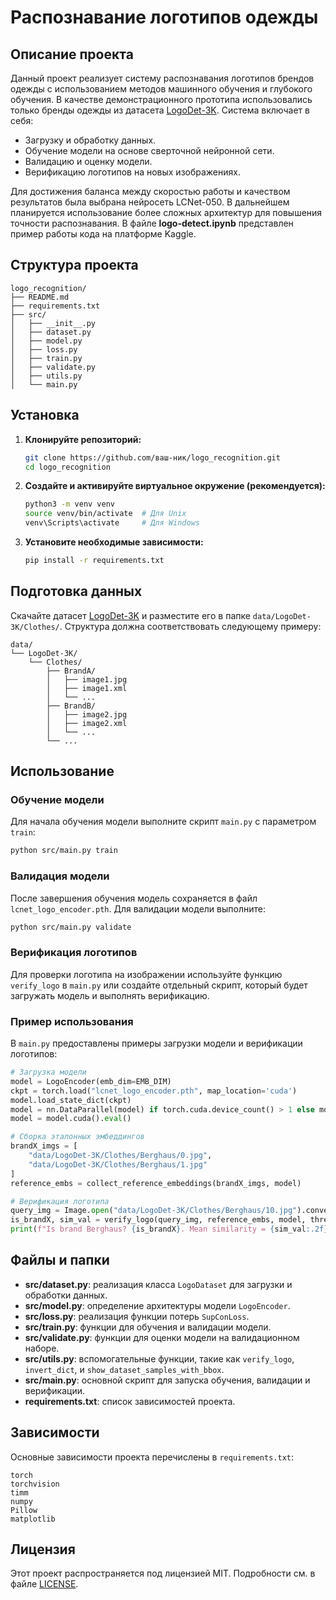 # Распознавание логотипов одежды

## Описание проекта

Данный проект реализует систему распознавания логотипов брендов одежды с использованием методов машинного обучения и глубокого обучения. В качестве демонстрационного прототипа использовались только бренды одежды из датасета [LogoDet-3K]([https://github.com/xyz/LogoDet-3K](https://paperswithcode.com/dataset/logodet-3k)). Система включает в себя:

- Загрузку и обработку данных.
- Обучение модели на основе сверточной нейронной сети.
- Валидацию и оценку модели.
- Верификацию логотипов на новых изображениях.

Для достижения баланса между скоростью работы и качеством результатов была выбрана нейросеть LCNet-050. В дальнейшем планируется использование более сложных архитектур для повышения точности распознавания. В файле **logo-detect.ipynb** представлен пример работы кода на платформе Kaggle.

## Структура проекта

```
logo_recognition/
├── README.md
├── requirements.txt
├── src/
│   ├── __init__.py
│   ├── dataset.py
│   ├── model.py
│   ├── loss.py
│   ├── train.py
│   ├── validate.py
│   ├── utils.py
│   └── main.py
```

## Установка

1. **Клонируйте репозиторий:**

    ```bash
    git clone https://github.com/ваш-ник/logo_recognition.git
    cd logo_recognition
    ```

2. **Создайте и активируйте виртуальное окружение (рекомендуется):**

    ```bash
    python3 -m venv venv
    source venv/bin/activate  # Для Unix
    venv\Scripts\activate     # Для Windows
    ```

3. **Установите необходимые зависимости:**

    ```bash
    pip install -r requirements.txt
    ```

## Подготовка данных

Скачайте датасет [LogoDet-3K](https://paperswithcode.com/dataset/logodet-3k) и разместите его в папке `data/LogoDet-3K/Clothes/`. Структура должна соответствовать следующему примеру:

```
data/
└── LogoDet-3K/
    └── Clothes/
        ├── BrandA/
        │   ├── image1.jpg
        │   ├── image1.xml
        │   └── ...
        ├── BrandB/
        │   ├── image2.jpg
        │   ├── image2.xml
        │   └── ...
        └── ...
```

## Использование

### Обучение модели

Для начала обучения модели выполните скрипт `main.py` с параметром `train`:

```bash
python src/main.py train
```

### Валидация модели

После завершения обучения модель сохраняется в файл `lcnet_logo_encoder.pth`. Для валидации модели выполните:

```bash
python src/main.py validate
```

### Верификация логотипов

Для проверки логотипа на изображении используйте функцию `verify_logo` в `main.py` или создайте отдельный скрипт, который будет загружать модель и выполнять верификацию.

### Пример использования

В `main.py` предоставлены примеры загрузки модели и верификации логотипов:

```python
# Загрузка модели
model = LogoEncoder(emb_dim=EMB_DIM)
ckpt = torch.load("lcnet_logo_encoder.pth", map_location='cuda')
model.load_state_dict(ckpt)
model = nn.DataParallel(model) if torch.cuda.device_count() > 1 else model
model = model.cuda().eval()

# Сборка эталонных эмбеддингов
brandX_imgs = [
    "data/LogoDet-3K/Clothes/Berghaus/0.jpg",
    "data/LogoDet-3K/Clothes/Berghaus/1.jpg"
]
reference_embs = collect_reference_embeddings(brandX_imgs, model)

# Верификация логотипа
query_img = Image.open("data/LogoDet-3K/Clothes/Berghaus/10.jpg").convert("RGB")
is_brandX, sim_val = verify_logo(query_img, reference_embs, model, threshold=0.65)
print(f"Is brand Berghaus? {is_brandX}. Mean similarity = {sim_val:.2f}")
```

## Файлы и папки

- **src/dataset.py**: реализация класса `LogoDataset` для загрузки и обработки данных.
- **src/model.py**: определение архитектуры модели `LogoEncoder`.
- **src/loss.py**: реализация функции потерь `SupConLoss`.
- **src/train.py**: функции для обучения и валидации модели.
- **src/validate.py**: функции для оценки модели на валидационном наборе.
- **src/utils.py**: вспомогательные функции, такие как `verify_logo`, `invert_dict`, и `show_dataset_samples_with_bbox`.
- **src/main.py**: основной скрипт для запуска обучения, валидации и верификации.
- **requirements.txt**: список зависимостей проекта.

## Зависимости

Основные зависимости проекта перечислены в `requirements.txt`:

```
torch
torchvision
timm
numpy
Pillow
matplotlib
```

## Лицензия

Этот проект распространяется под лицензией MIT. Подробности см. в файле [LICENSE](LICENSE).
